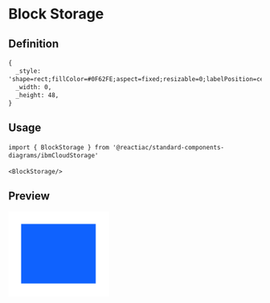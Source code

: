 # Block Storage

## Definition

```
{
  _style: 'shape=rect;fillColor=#0F62FE;aspect=fixed;resizable=0;labelPosition=center;verticalLabelPosition=bottom;align=center;verticalAlign=top;strokeColor=none;fontSize=14;',
  _width: 0,
  _height: 48,
}
```

## Usage

```
import { BlockStorage } from '@reactiac/standard-components-diagrams/ibmCloudStorage'

<BlockStorage/>
```

## Preview

<img src="./block-storage.png" width="200"/>
